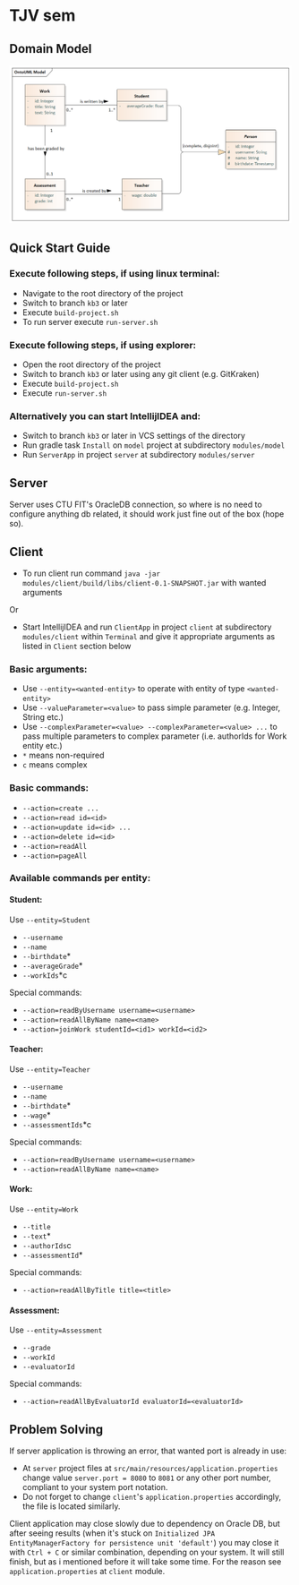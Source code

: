 # TJV sem

## Domain Model

![domain-model](resources/DomainModel.png)

## Quick Start Guide

### Execute following steps, if using linux terminal:

- Navigate to the root directory of the project
- Switch to branch `kb3` or later
- Execute `build-project.sh`
- To run server execute `run-server.sh`

### Execute following steps, if using explorer:

- Open the root directory of the project
- Switch to branch `kb3` or later using any git client (e.g. GitKraken)
- Execute `build-project.sh`
- Execute `run-server.sh`

### Alternatively you can start IntellijIDEA and:

- Switch to branch `kb3` or later in VCS settings of the directory
- Run gradle task `Install` on `model` project at subdirectory `modules/model`
- Run `ServerApp` in project `server` at subdirectory `modules/server`

## Server

Server uses CTU FIT's OracleDB connection, so where is no need to configure anything db related, it should work just fine out of the box (hope so).

## Client

- To run client run command `java -jar modules/client/build/libs/client-0.1-SNAPSHOT.jar` with wanted arguments

Or

- Start IntellijIDEA and run `ClientApp` in project `client` at subdirectory `modules/client` within `Terminal` and give it appropriate arguments as listed in `Client` section below

### Basic arguments:

- Use `--entity=<wanted-entity>` to operate with entity of type `<wanted-entity>`
- Use `--valueParameter=<value>` to pass simple parameter (e.g. Integer, String etc.)
- Use `--complexParameter=<value> --complexParameter=<value> ...` to pass multiple parameters to complex parameter (i.e. authorIds for Work entity etc.)
- `*` means non-required 
- `c` means complex

### Basic commands:

- `--action=create ...`
- `--action=read id=<id>`
- `--action=update id=<id> ...`
- `--action=delete id=<id>`
- `--action=readAll`
- `--action=pageAll`

### Available commands per entity:

#### Student:

Use `--entity=Student`

- `--username`
- `--name`
- `--birthdate`*
- `--averageGrade`*
- `--workIds`*c

Special commands:

- `--action=readByUsername username=<username>`
- `--action=readAllByName name=<name>`
- `--action=joinWork studentId=<id1> workId=<id2>`

#### Teacher:

Use `--entity=Teacher`

- `--username`
- `--name`
- `--birthdate`*
- `--wage`*
- `--assessmentIds`*c

Special commands:

- `--action=readByUsername username=<username>`
- `--action=readAllByName name=<name>`

#### Work:

Use `--entity=Work`

- `--title`
- `--text`*
- `--authorIds`c
- `--assessmentId`*

Special commands:

- `--action=readAllByTitle title=<title>`

#### Assessment:

Use `--entity=Assessment`

- `--grade`
- `--workId`
- `--evaluatorId`

Special commands:

- `--action=readAllByEvaluatorId evaluatorId=<evaluatorId>`

## Problem Solving

If server application is throwing an error, that wanted port is already in use:

- At `server` project files at `src/main/resources/application.properties` change value `server.port = 8080` to `8081` or any other port number, compliant to your system port notation.
- Do not forget to change `client`'s `application.properties` accordingly, the file is located similarly.

Client application may close slowly due to dependency on Oracle DB, but after seeing results (when it's stuck on `Initialized JPA EntityManagerFactory for persistence unit 'default'`) you may close it with `Ctrl + C` or similar combination, depending on your system. It will still finish, but as i mentioned before it will take some time. For the reason see `application.properties` at `client` module. 